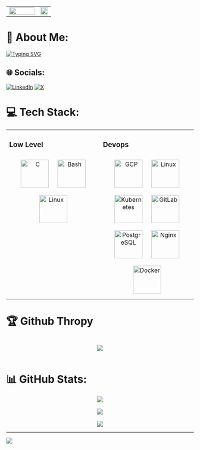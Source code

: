 <div align="center">
  <table align="center" >
    <tr>
      <td valign="center" width="70%">
        <img src="https://steamuserimages-a.akamaihd.net/ugc/845968728166114096/0B1D66E57BA169F6CDE165C30EE049C744EAF555/?imw=5000&imh=5000&ima=fit&impolicy=Letterbox&imcolor=%23000000&letterbox=false" align="center" style="width: 100%" />
      </td>
      <td valign="top" width="30%">
        <img src="Asset/God_jojo.gif" align="center" style="width: 100%" />
      </td>
    </tr>
  </table>
</div>  

# 💫 About Me:
<a href="https://git.io/typing-svg"><img src="https://readme-typing-svg.demolab.com?font=oswald&size=25&pause=1000&color=1E15F7&width=850&lines=+%F0%9F%94%AD+I%E2%80%99m+currently+working+on+Elitery+as+Devops+Engineer;%F0%9F%8C%B1+I%E2%80%99m+currently+learning+C+%2C+Network+and+Devops" alt="Typing SVG" /></a>
<br/>


## 🌐 Socials:
[![LinkedIn](https://img.shields.io/badge/LinkedIn-%230077B5.svg?logo=linkedin&logoColor=white)](https://linkedin.com/in/dave-malvin) [![X](https://img.shields.io/badge/X-black.svg?logo=X&logoColor=white)](https://x.com/@dave_malvin) 

# 💻 Tech Stack:
<!-- ![C](https://img.shields.io/badge/c-%2300599C.svg?style=for-the-badge&logo=c&logoColor=white) ![AssemblyScript](https://img.shields.io/badge/assembly%20script-%23000000.svg?style=for-the-badge&logo=assemblyscript&logoColor=white) ![Google Cloud](https://img.shields.io/badge/GoogleCloud-%234285F4.svg?style=for-the-badge&logo=google-cloud&logoColor=white) ![NodeJS](https://img.shields.io/badge/node.js-6DA55F?style=for-the-badge&logo=node.js&logoColor=white) ![Apache](https://img.shields.io/badge/apache-%23D42029.svg?style=for-the-badge&logo=apache&logoColor=white) ![Nginx](https://img.shields.io/badge/nginx-%23009639.svg?style=for-the-badge&logo=nginx&logoColor=white) ![MongoDB](https://img.shields.io/badge/MongoDB-%234ea94b.svg?style=for-the-badge&logo=mongodb&logoColor=white) ![MySQL](https://img.shields.io/badge/mysql-4479A1.svg?style=for-the-badge&logo=mysql&logoColor=white) ![Postgres](https://img.shields.io/badge/postgres-%23316192.svg?style=for-the-badge&logo=postgresql&logoColor=white) ![GitLab](https://img.shields.io/badge/gitlab-%23181717.svg?style=for-the-badge&logo=gitlab&logoColor=white) ![Grafana](https://img.shields.io/badge/grafana-%23F46800.svg?style=for-the-badge&logo=grafana&logoColor=white) ![Docker](https://img.shields.io/badge/docker-%230db7ed.svg?style=for-the-badge&logo=docker&logoColor=white) ![Prometheus](https://img.shields.io/badge/Prometheus-E6522C?style=for-the-badge&logo=Prometheus&logoColor=white) ![JavaScript](https://img.shields.io/badge/javascript-%23323330.svg?style=for-the-badge&logo=javascript&logoColor=%23F7DF1E) -->
<table align="center"><tr><td valign="top" width="50%">



### Low Level  
<div align="center">  
<a href="https://www.cprogramming.com/" target="_blank"><img style="margin: 10px" src="https://profilinator.rishav.dev/skills-assets/c-original.svg" alt="C" height="75" /></a>  
<a href="https://www.gnu.org/software/bash/" target="_blank"><img style="margin: 10px" src="https://profilinator.rishav.dev/skills-assets/gnu_bash-icon.svg" alt="Bash" height="75" /></a>  
<a href="https://www.linux.org/" target="_blank"><img style="margin: 10px" src="https://profilinator.rishav.dev/skills-assets/linux-original.svg" alt="Linux" height="75" /></a>  
</div>

</td><td valign="top" width="50%">

### Devops  
<div align="center">  
  <a href="https://cloud.google.com/" target="_blank"><img style="margin: 10px" src="https://profilinator.rishav.dev/skills-assets/google_cloud-icon.svg" alt="GCP" height="75" /></a>  
  <a href="https://www.linux.org/" target="_blank"><img style="margin: 10px" src="https://profilinator.rishav.dev/skills-assets/linux-original.svg" alt="Linux" height="75" /></a>  
  <a href="https://kubernetes.io/" target="_blank"><img style="margin: 10px" src="https://profilinator.rishav.dev/skills-assets/kubernetes-icon.svg" alt="Kubernetes" height="75" /></a>  
  <a href="https://about.gitlab.com/" target="_blank"><img style="margin: 10px" src="https://profilinator.rishav.dev/skills-assets/gitlab.svg" alt="GitLab" height="75" /></a>  
  <a href="https://www.postgresql.org/" target="_blank"><img style="margin: 10px" src="https://profilinator.rishav.dev/skills-assets/postgresql-original-wordmark.svg" alt="PostgreSQL" height="75" /></a>  
  <a href="https://www.nginx.com/" target="_blank"><img style="margin: 10px" src="https://profilinator.rishav.dev/skills-assets/nginx-original.svg" alt="Nginx" height="75" /></a>  
  <a href="https://www.docker.com/" target="_blank"><img style="margin: 10px" src="https://profilinator.rishav.dev/skills-assets/docker-original-wordmark.svg" alt="Docker" height="75" /></a>  
</div>

</td></tr></table>  

# 🏆 Github Thropy

<br/>
<div align="center">
  <img align="center" src="https://github-profile-trophy.vercel.app/?username=SiberDave&theme=matrix&row=2&column=4&no-bg=true">
</div>
<br/>

# 📊 GitHub Stats:
<div align="center">
  <img align="center" src="https://github-readme-stats.vercel.app/api?username=SiberDave&theme=dark&hide_border=false&include_all_commits=false&count_private=false" >  
</div> <br/>
<!-- ![](https://github-readme-stats.vercel.app/api?username=SiberDave&theme=dark&hide_border=false&include_all_commits=false&count_private=false)<br/> -->
<!-- [![](https://github-readme-streak-stats.herokuapp.com/?user=SiberDave&theme=dark&hide_border=false)<br/> -->
<div align="center">
  <img align="center" src="https://github-readme-streak-stats.herokuapp.com/?user=SiberDave&theme=dark&hide_border=false" >  
</div> </br>
<div align="center">
  <img align="center" src="https://github-readme-stats.vercel.app/api/top-langs/?username=SiberDave&theme=dark&hide_border=false&include_all_commits=false&count_private=false&layout=compact" >  
</div>
<!-- ![](https://github-readme-stats.vercel.app/api/top-langs/?username=SiberDave&theme=dark&hide_border=false&include_all_commits=false&count_private=false&layout=compact) -->

---

[![](https://visitcount.itsvg.in/api?id=SiberDave&icon=1&color=1)](https://visitcount.itsvg.in)

